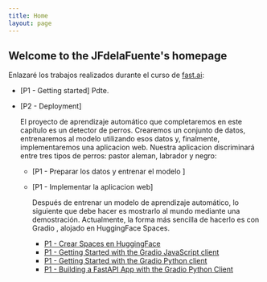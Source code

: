 ```yaml
---
title: Home
layout: page
---
```


## Welcome to the JFdelaFuente's homepage

Enlazaré los trabajos realizados durante el curso de [fast.ai](https://course.fast.ai):

- [P1 - Getting started] Pdte.
- [P2 - Deployment]

    El proyecto de aprendizaje automático que completaremos en este capítulo es un detector de perros. Crearemos un conjunto de datos, entrenaremos al modelo utilizando esos datos y, finalmente, implementaremos una aplicacion web. Nuestra aplicacion discriminará entre tres tipos de perros: pastor aleman, labrador y negro:
  - [P1 - Preparar los datos y entrenar el modelo ]
  - [P1 - Implementar la aplicacion web]

    Después de entrenar un modelo de aprendizaje automático, lo siguiente que debe hacer es mostrarlo al mundo mediante una demostración. Actualmente, la forma más sencilla de hacerlo es con Gradio , alojado en HuggingFace Spaces.

    - [P1 - Crear Spaces en HuggingFace](https://huggingface.co/spaces/jfdelafuente/basico/tree/main)
    - [P1 - Getting Started with the Gradio JavaScript client](https://www.gradio.app/guides/getting-started-with-the-js-client)
    - [P1 - Getting Started with the Gradio Python client](https://www.gradio.app/guides/getting-started-with-the-python-client)
    - [P1 - Building a FastAPI App with the Gradio Python Client](https://www.gradio.app/guides/fastapi-app-with-the-gradio-client)
